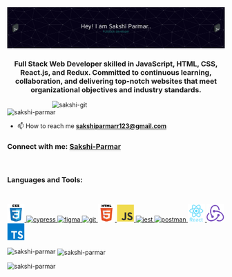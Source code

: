 <img alt="cdxc" src="https://raw.githubusercontent.com/Sakshi-Parmar/Sakshi-Parmar/main/Screenshot%202023-07-05%20213632.png">
<h3 align="center">Full Stack Web Developer skilled in JavaScript, HTML, CSS, React.js, and Redux. Committed to continuous learning, collaboration, and delivering top-notch websites that meet organizational objectives and industry standards.</h3>

<img align="right" alt="sakshi-git" width="400" src="https://camo.githubusercontent.com/7bd894777f6dc714f5d98068bf7be537fc863a7275e817ca27d890e2c8ebaa81/68747470733a2f2f63646e2e6472696262626c652e636f6d2f75736572732f323835313030322f73637265656e73686f74732f373733363936352f6d656469612f65303865303637366464353461653837313563326437326262646435316562322e676966">


<p align="left"> <img src="https://komarev.com/ghpvc/?username=sakshi-parmar&label=Profile%20views&color=0e75b6&style=flat" alt="sakshi-parmar" /> </p>

- 📫 How to reach me **sakshiparmarr123@gmail.com**

<h3 align="left">Connect with me: <a href="https://www.linkedin.com/in/sakshi-parmar-440a5820a">Sakshi-Parmar</a> </h3>
<p align="left">
</p>
<br>
<h3 align="left">Languages and Tools:</h3>
<br>
<p align="left"> <a href="https://www.w3schools.com/css/" target="_blank" rel="noreferrer"> <img src="https://raw.githubusercontent.com/devicons/devicon/master/icons/css3/css3-original-wordmark.svg" alt="css3" width="40" height="40"/> </a> <a href="https://www.cypress.io" target="_blank" rel="noreferrer"> <img src="https://raw.githubusercontent.com/simple-icons/simple-icons/6e46ec1fc23b60c8fd0d2f2ff46db82e16dbd75f/icons/cypress.svg" alt="cypress" width="40" height="40"/> </a> <a href="https://www.figma.com/" target="_blank" rel="noreferrer"> <img src="https://www.vectorlogo.zone/logos/figma/figma-icon.svg" alt="figma" width="40" height="40"/> </a> <a href="https://git-scm.com/" target="_blank" rel="noreferrer"> <img src="https://www.vectorlogo.zone/logos/git-scm/git-scm-icon.svg" alt="git" width="40" height="40"/> </a> <a href="https://www.w3.org/html/" target="_blank" rel="noreferrer"> <img src="https://raw.githubusercontent.com/devicons/devicon/master/icons/html5/html5-original-wordmark.svg" alt="html5" width="40" height="40"/> </a> <a href="https://developer.mozilla.org/en-US/docs/Web/JavaScript" target="_blank" rel="noreferrer"> <img src="https://raw.githubusercontent.com/devicons/devicon/master/icons/javascript/javascript-original.svg" alt="javascript" width="40" height="40"/> </a> <a href="https://jestjs.io" target="_blank" rel="noreferrer"> <img src="https://www.vectorlogo.zone/logos/jestjsio/jestjsio-icon.svg" alt="jest" width="40" height="40"/> </a> <a href="https://postman.com" target="_blank" rel="noreferrer"> <img src="https://www.vectorlogo.zone/logos/getpostman/getpostman-icon.svg" alt="postman" width="40" height="40"/> </a> <a href="https://reactjs.org/" target="_blank" rel="noreferrer"> <img src="https://raw.githubusercontent.com/devicons/devicon/master/icons/react/react-original-wordmark.svg" alt="react" width="40" height="40"/> </a> <a href="https://redux.js.org" target="_blank" rel="noreferrer"> <img src="https://raw.githubusercontent.com/devicons/devicon/master/icons/redux/redux-original.svg" alt="redux" width="40" height="40"/> </a> <a href="https://www.typescriptlang.org/" target="_blank" rel="noreferrer"> <img src="https://raw.githubusercontent.com/devicons/devicon/master/icons/typescript/typescript-original.svg" alt="typescript" width="40" height="40"/> </a> </p>

<p><img align="left" src="https://github-readme-stats.vercel.app/api/top-langs?username=sakshi-parmar&show_icons=true&locale=en&layout=compact" alt="sakshi-parmar" /></p>

<p>&nbsp;<img align="center" src="https://github-readme-stats.vercel.app/api?username=sakshi-parmar&show_icons=true&locale=en" alt="sakshi-parmar" /></p>

<p><img align="center" src="https://github-readme-streak-stats.herokuapp.com/?user=sakshi-parmar&" alt="sakshi-parmar" /></p>
